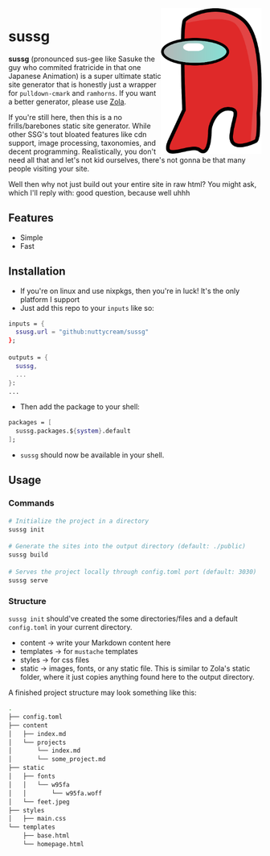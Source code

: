 <img src="https://raw.githubusercontent.com/nuttycream/sussg/main/static/sussg.svg?sanitize=true" alt="sussy baka" width="200" align="right">

# sussg

**sussg** (pronounced sus-gee like Sasuke the guy who commited fratricide in
that one Japanese Animation) is a super ultimate static site generator that is
honestly just a wrapper for `pulldown-cmark` and `ramhorns`. If you want a
better generator, please use [Zola](https://www.getzola.org).

If you're still here, then this is a no frills/barebones static site generator.
While other SSG's tout bloated features like cdn support, image processing,
taxonomies, and decent programming. Realistically, you don't need all that and
let's not kid ourselves, there's not gonna be that many people visiting your site. 

Well then why not just build out your entire site in raw html? You might ask, which
I'll reply with: good question, because well uhhh

## Features

- Simple
- Fast

## Installation

- If you're on linux and use nixpkgs, then you're in luck! It's the only
  platform I support
- Just add this repo to your `inputs` like so:

```nix
inputs = {
  ssusg.url = "github:nuttycream/sussg"
};

outputs = {
  sussg,
  ...
}: 
...
```

- Then add the package to your shell:

```nix
packages = [
  sussg.packages.${system}.default
];
```

- `sussg` should now be available in your shell.

## Usage

### Commands

```sh
# Initialize the project in a directory
sussg init

# Generate the sites into the output directory (default: ./public)
sussg build

# Serves the project locally through config.toml port (default: 3030)
sussg serve
```

### Structure

`sussg init` should've created the some directories/files and a default
`config.toml` in your current directory.

- content -> write your Markdown content here
- templates -> for `mustache` templates
- styles -> for css files
- static -> images, fonts, or any static file. This is similar to Zola's static
  folder, where it just copies anything found here to the output directory.

A finished project structure may look something like this:

```sh
.
├── config.toml
├── content
│   ├── index.md
│   └── projects
│       └── index.md
│       └── some_project.md
├── static
│   ├── fonts
│   │   └── w95fa
│   │       └── w95fa.woff
│   └── feet.jpeg
├── styles
│   ├── main.css
└── templates
    ├── base.html
    └── homepage.html
```
